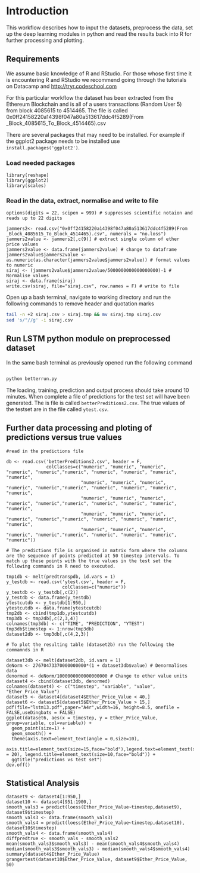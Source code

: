 Introduction
===========

This workflow describes how to input the datasets, preprocess the data, set up the deep learning modules in python and read the results back into R for further processing and plotting.

Requirements
------------

We assume basic knowledge of R and RStudio. For those whose first time it is encountering R and RStudio we recommend going through the tutorials on Datacamp and http://tryr.codeschool.com


For this particular workflow the dataset has been extracted from the Ethereum Blockchain and is all of a users transactions (Random User 5) from block 4085615 to 4514465. The file is called 0x0ff24158220a14398f047a80a513617ddc4f5289(From _Block_4085615_To_Block_4514465).csv

There are several packages that may need to be installed. For example if the ggplot2 package needs to be installed use `install.packages('ggplot2')`.


### Load needed packages


```{r Initial - version}
library(reshape)
library(ggplot2)
library(scales)

```

### Read in the data, extract, normalise and write to file
```{r Initial - version}
options(digits = 22, scipen = 999) # suppresses scientific notaion and reads up to 22 digits

jammers2<- read.csv("0x0ff24158220a14398f047a80a513617ddc4f5289(From _Block_4085615_To_Block_4514465).csv", numerals = "no.loss")
jammers2value <- jammers2[,c(9)] # extract single column of ether price values
jammers2value <- data.frame(jammers2value) # change to dataframe
jammers2value$jammers2value <- as.numeric(as.character(jammers2value$jammers2value)) # format values to numeric
siraj <- (jammers2value$jammers2value/5000000000000000000)-1 # Normalise values
siraj <- data.frame(siraj)
write.csv(siraj, file="siraj.csv", row.names = F) # write to file
```

Open up a bash terminal, navigate to working directory and run the following commands to remove header and quotation marks

```bash
tail -n +2 siraj.csv > siraj.tmp && mv siraj.tmp siraj.csv
sed 's/"//g' -i siraj.csv
```

Run LSTM python module on preprocessed dataset
----------------------------------------------

In the same bash terminal as previously opened run the following command

```bash 

python betterrun.py

```

The loading, training, prediction and output process should take around 10 minutes. When complete a file of predictions for the test set will have been generated. The is file is called ```betterPreditions2.csv```. The true values of the testset are in the file called ```ytest.csv```.



Further data processing and ploting of predictions versus true values
---------------------------------------------------------------------


```{r Initial - version}
#read in the predictions file

db <- read.csv('betterPreditions2.csv', header = F,
               colClasses=c("numeric", "numeric", "numeric", "numeric", "numeric","numeric", "numeric", "numeric", "numeric", "numeric",
                            "numeric", "numeric", "numeric", "numeric", "numeric","numeric", "numeric", "numeric", "numeric", "numeric",
                            "numeric", "numeric", "numeric", "numeric", "numeric","numeric", "numeric", "numeric", "numeric", "numeric",
                            "numeric", "numeric", "numeric", "numeric", "numeric","numeric", "numeric", "numeric", "numeric", "numeric",
                            "numeric", "numeric", "numeric", "numeric", "numeric","numeric", "numeric", "numeric", "numeric", "numeric"))

# The predictions file is organised in matrix form where the columns are the sequence of points predicted at 50 timestep intervals. To match up these points with the true values in the test set the following commands in R need to executed.

tmp1db <- melt(predtranspdb, id.vars = 1)
y_testdb <- read.csv('ytest.csv', header = F,
                     colClasses=c("numeric"))
y_testdb <- y_testdb[,c(2)]
y_testdb <- data.frame(y_testdb)
ytestcutdb <- y_testdb[1:950,]
ytestcutdb <- data.frame(ytestcutdb)
tmp2db <- cbind(tmp1db,ytestcutdb)
tmp3db <- tmp2db[,c(2,3,4)]
colnames(tmp3db) <- c("TIME", "PREDICTION", "YTEST")
tmp3db$timestep <- 1:nrow(tmp3db)
dataset2db <- tmp3db[,c(4,2,3)]

# To plot the resulting table (dataset2b) run the following the commamnds in R

dataset3db <- melt(dataset2db, id.vars = 1)
deNorm <- 27670473370000000000*(1 + dataset3db$value) # Denormalises data
denormed <- deNorm/1000000000000000000 # Change to ether value units
dataset4 <- cbind(dataset3db, denormed)
colnames(dataset4) <- c("timestep", "variable", "value", "Ether_Price_Value")
dataset5 <- dataset4[dataset4$Ether_Price_Value < 40,]
dataset6 <- dataset5[dataset5$Ether_Price_Value > 15,]
pdf(file="lstm13.pdf",paper="A4r",width=16, height=8.5, onefile = FALSE,useDingbats = FALSE)
ggplot(dataset6, aes(x = timestep, y = Ether_Price_Value, group=variable, col=variable)) + 
  geom_point(size=1) +
  geom_smooth() +
  theme(axis.text=element_text(angle = 0,size=10),
        axis.title=element_text(size=15,face="bold"),legend.text=element_text(size = 20), legend.title=element_text(size=10,face="bold")) +
  ggtitle("predictions vs test set")
dev.off()  
``` 


Statistical Analysis
--------------------

```{r Initial - version}
dataset9 <- dataset4[1:950,]
dataset10 <- dataset4[951:1900,]
smooth_vals3 = predict(loess(Ether_Price_Value~timestep,dataset9), dataset9$timestep)
smooth_vals3 <- data.frame(smooth_vals3)
smooth_vals4 = predict(loess(Ether_Price_Value~timestep,dataset10), dataset10$timestep)
smooth_vals4 <- data.frame(smooth_vals4)
diffpredtrue <- smooth_vals - smooth_vals2
mean(smooth_vals3$smooth_vals3) - mean(smooth_vals4$smooth_vals4)
median(smooth_vals3$smooth_vals3) - median(smooth_vals4$smooth_vals4)
summary(dataset4$Ether_Price_Value)
grangertest(dataset10$Ether_Price_Value, dataset9$Ether_Price_Value, 50)
``` 
